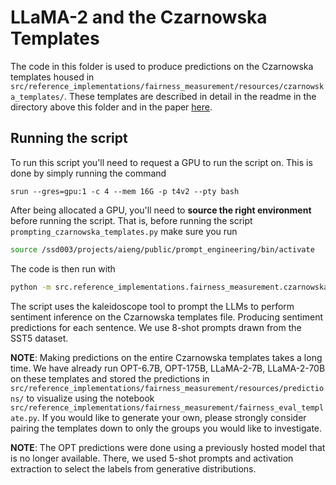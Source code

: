 # LLaMA-2 and the Czarnowska Templates

The code in this folder is used to produce predictions on the Czarnowska templates housed in `src/reference_implementations/fairness_measurement/resources/czarnowska_templates/`. These templates are described in detail in the readme in the directory above this folder and in the paper [here](https://aclanthology.org/2021.tacl-1.74/).

## Running the script

To run this script you'll need to request a GPU to run the script on. This is done by simply running the command

`srun --gres=gpu:1 -c 4 --mem 16G -p t4v2 --pty bash`

After being allocated a GPU, you'll need to __source the right environment__ before running the script. That is, before running the script `prompting_czarnowska_templates.py` make sure you run

```bash
source /ssd003/projects/aieng/public/prompt_engineering/bin/activate
```

The code is then run with
```bash
python -m src.reference_implementations.fairness_measurement.czarnowska_analysis.prompting_czarnowska_templates
```

The script uses the kaleidoscope tool to prompt the LLMs to perform sentiment inference on the Czarnowska templates file. Producing sentiment predictions for each sentence. We use 8-shot prompts drawn from the SST5 dataset.

__NOTE__: Making predictions on the entire Czarnowska templates takes a long time. We have already run OPT-6.7B, OPT-175B, LLaMA-2-7B, LLaMA-2-70B on these templates and stored the predictions in `src/reference_implementations/fairness_measurement/resources/predictions/` to visualize using the notebook `src/reference_implementations/fairness_measurement/fairness_eval_template.py`. If you would like to generate your own, please strongly consider pairing the templates down to only the groups you would like to investigate.

__NOTE__: The OPT predictions were done using a previously hosted model that is no longer available. There, we used 5-shot prompts and activation extraction to select the labels from generative distributions.
